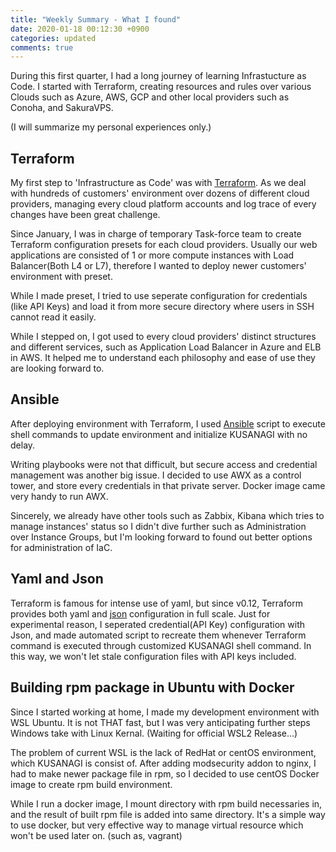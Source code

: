 ```yaml
---
title: "Weekly Summary - What I found"
date: 2020-01-18 00:12:30 +0900
categories: updated
comments: true
---
```


During this first quarter, I had a long journey of learning Infrastucture as Code. I started with Terraform, creating resources and rules over various Clouds such as Azure, AWS, GCP and other local providers such as Conoha, and SakuraVPS.

(I will summarize my personal experiences only.)

## Terraform

My first step to 'Infrastructure as Code' was with [Terraform][terraform]. As we deal with hundreds of customers' environment over dozens of different cloud providers, managing every cloud platform accounts and log trace of every changes have been great challenge.

Since January, I was in charge of temporary Task-force team to create Terraform configuration presets for each cloud providers. Usually our web applications are consisted of 1 or more compute instances with Load Balancer(Both L4 or L7), therefore I wanted to deploy newer customers' environment with preset.

 While I made preset, I tried to use seperate configuration for credentials (like API Keys) and load it from more secure directory where users in SSH cannot read it easily.

While I stepped on, I got used to every cloud providers' distinct structures and different services, such as Application Load Balancer in Azure and ELB in AWS. It helped me to understand each philosophy and ease of use they are looking forward to.

## Ansible

After deploying environment with Terraform, I used [Ansible][ansible] script to execute shell commands to update environment and initialize KUSANAGI with no delay.

Writing playbooks were not that difficult, but secure access and credential management was another big issue. I decided to use AWX as a control tower, and store every credentials in that private server. Docker image came very handy to run AWX.

Sincerely, we already have other tools such as Zabbix, Kibana which tries to manage instances' status so I didn't dive further such as Administration over Instance Groups, but I'm looking forward to found out better options for administration of IaC.

## Yaml and Json

Terraform is famous for intense use of yaml, but since v0.12, Terraform provides both yaml and [json][json] configuration in full scale. Just for experimental reason, I seperated credential(API Key) configuration with Json, and made automated script to recreate them whenever Terraform command is executed through customized KUSANAGI shell command. In this way, we won't let stale configuration files with API keys included.

## Building rpm package in Ubuntu with Docker

Since I started working at home, I made my development environment with WSL Ubuntu. It is not THAT fast, but I was very anticipating further steps Windows take with Linux Kernal. (Waiting for official WSL2 Release...)

The problem of current WSL is the lack of RedHat or centOS environment, which  KUSANAGI is consist of. After adding modsecurity addon to nginx, I had to make newer package file in rpm, so I decided to use centOS Docker image to create rpm build environment.

While I run a docker image, I mount directory with rpm build necessaries in, and the result of built rpm file is added into same directory. It's a simple way to use docker, but very effective way to manage virtual resource which won't be used later on. (such as, vagrant)

[terraform]: https://www.terraform.io/docs/cli-index.html
[ansible]: https://www.ansible.com/
[json]: https://www.terraform.io/docs/configuration/syntax-json.html